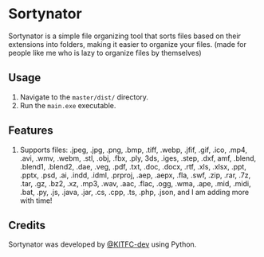 Sortynator
==========

Sortynator is a simple file organizing tool that sorts files based on their extensions into folders, making it easier to organize your files. (made for people like me who is lazy to organize files by themselves)

Usage
-----

1.  Navigate to the `master/dist/` directory.
2.  Run the `main.exe` executable.

Features
--------
1. Supports files: .jpeg, .jpg, .png, .bmp, .tiff, .webp, .jfif, .gif, .ico, .mp4, .avi, .wmv, .webm, .stl, .obj, .fbx, .ply, 3ds, .iges, .step, .dxf, amf, .blend, .blend1, .blend2, .dae, .veg, .pdf, .txt, .doc, .docx, .rtf, .xls, .xlsx, .ppt, .pptx, .psd, .ai, .indd, .idml, .prproj, .aep, .aepx, .fla, .swf, .zip, .rar, .7z, .tar, .gz, .bz2, .xz, .mp3, .wav, .aac, .flac, .ogg, .wma, .ape, .mid, .midi, .bat, .py, .js, .java, .jar, .cs, .cpp, .ts, .php, .json, and I am adding more with time!

Credits
-------

Sortynator was developed by [@KITFC-dev](https://github.com/KITFC-dev) using Python.
